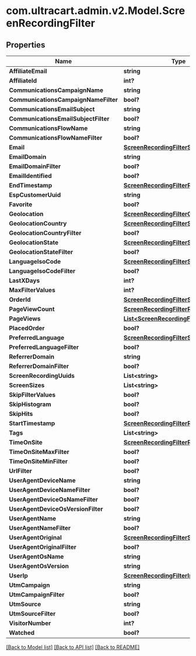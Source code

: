 # com.ultracart.admin.v2.Model.ScreenRecordingFilter
## Properties

Name | Type | Description | Notes
------------ | ------------- | ------------- | -------------
**AffiliateEmail** | **string** |  | [optional] 
**AffiliateId** | **int?** |  | [optional] 
**CommunicationsCampaignName** | **string** |  | [optional] 
**CommunicationsCampaignNameFilter** | **bool?** |  | [optional] 
**CommunicationsEmailSubject** | **string** |  | [optional] 
**CommunicationsEmailSubjectFilter** | **bool?** |  | [optional] 
**CommunicationsFlowName** | **string** |  | [optional] 
**CommunicationsFlowNameFilter** | **bool?** |  | [optional] 
**Email** | [**ScreenRecordingFilterStringSearch**](ScreenRecordingFilterStringSearch.md) |  | [optional] 
**EmailDomain** | **string** |  | [optional] 
**EmailDomainFilter** | **bool?** |  | [optional] 
**EmailIdentified** | **bool?** |  | [optional] 
**EndTimestamp** | [**ScreenRecordingFilterRangeDate**](ScreenRecordingFilterRangeDate.md) |  | [optional] 
**EspCustomerUuid** | **string** |  | [optional] 
**Favorite** | **bool?** |  | [optional] 
**Geolocation** | [**ScreenRecordingFilterGeoDistance**](ScreenRecordingFilterGeoDistance.md) |  | [optional] 
**GeolocationCountry** | [**ScreenRecordingFilterStringSearch**](ScreenRecordingFilterStringSearch.md) |  | [optional] 
**GeolocationCountryFilter** | **bool?** |  | [optional] 
**GeolocationState** | [**ScreenRecordingFilterStringSearch**](ScreenRecordingFilterStringSearch.md) |  | [optional] 
**GeolocationStateFilter** | **bool?** |  | [optional] 
**LanguageIsoCode** | [**ScreenRecordingFilterStringSearch**](ScreenRecordingFilterStringSearch.md) |  | [optional] 
**LanguageIsoCodeFilter** | **bool?** |  | [optional] 
**LastXDays** | **int?** |  | [optional] 
**MaxFilterValues** | **int?** |  | [optional] 
**OrderId** | [**ScreenRecordingFilterStringSearch**](ScreenRecordingFilterStringSearch.md) |  | [optional] 
**PageViewCount** | [**ScreenRecordingFilterRangeInteger**](ScreenRecordingFilterRangeInteger.md) |  | [optional] 
**PageViews** | [**List&lt;ScreenRecordingFilterPageView&gt;**](ScreenRecordingFilterPageView.md) |  | [optional] 
**PlacedOrder** | **bool?** |  | [optional] 
**PreferredLanguage** | [**ScreenRecordingFilterStringSearch**](ScreenRecordingFilterStringSearch.md) |  | [optional] 
**PreferredLanguageFilter** | **bool?** |  | [optional] 
**ReferrerDomain** | **string** |  | [optional] 
**ReferrerDomainFilter** | **bool?** |  | [optional] 
**ScreenRecordingUuids** | **List&lt;string&gt;** |  | [optional] 
**ScreenSizes** | **List&lt;string&gt;** |  | [optional] 
**SkipFilterValues** | **bool?** |  | [optional] 
**SkipHistogram** | **bool?** |  | [optional] 
**SkipHits** | **bool?** |  | [optional] 
**StartTimestamp** | [**ScreenRecordingFilterRangeDate**](ScreenRecordingFilterRangeDate.md) |  | [optional] 
**Tags** | **List&lt;string&gt;** |  | [optional] 
**TimeOnSite** | [**ScreenRecordingFilterRangeInteger**](ScreenRecordingFilterRangeInteger.md) |  | [optional] 
**TimeOnSiteMaxFilter** | **bool?** |  | [optional] 
**TimeOnSiteMinFilter** | **bool?** |  | [optional] 
**UrlFilter** | **bool?** |  | [optional] 
**UserAgentDeviceName** | **string** |  | [optional] 
**UserAgentDeviceNameFilter** | **bool?** |  | [optional] 
**UserAgentDeviceOsNameFilter** | **bool?** |  | [optional] 
**UserAgentDeviceOsVersionFilter** | **bool?** |  | [optional] 
**UserAgentName** | **string** |  | [optional] 
**UserAgentNameFilter** | **bool?** |  | [optional] 
**UserAgentOriginal** | [**ScreenRecordingFilterStringSearch**](ScreenRecordingFilterStringSearch.md) |  | [optional] 
**UserAgentOriginalFilter** | **bool?** |  | [optional] 
**UserAgentOsName** | **string** |  | [optional] 
**UserAgentOsVersion** | **string** |  | [optional] 
**UserIp** | [**ScreenRecordingFilterIpSearch**](ScreenRecordingFilterIpSearch.md) |  | [optional] 
**UtmCampaign** | **string** |  | [optional] 
**UtmCampaignFilter** | **bool?** |  | [optional] 
**UtmSource** | **string** |  | [optional] 
**UtmSourceFilter** | **bool?** |  | [optional] 
**VisitorNumber** | **int?** |  | [optional] 
**Watched** | **bool?** |  | [optional] 


[[Back to Model list]](../README.md#documentation-for-models) [[Back to API list]](../README.md#documentation-for-api-endpoints) [[Back to README]](../README.md)

